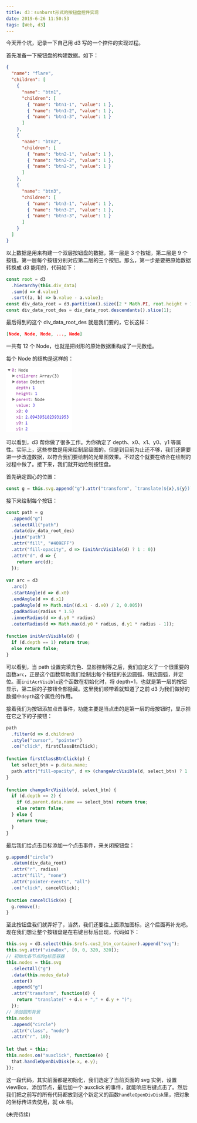 ```yaml
---
title: d3：sunburst形式的按钮盘控件实现
date: 2019-6-26 11:50:53
tags: [Web, d3]
---
```


今天开个坑，记录一下自己用 d3 写的一个控件的实现过程。

首先准备一下按钮盘的构建数据。如下：

```json
{
  "name": "flare",
  "children": [
    {
      "name": "btn1",
      "children": [
        { "name": "btn1-1", "value": 1 },
        { "name": "btn1-2", "value": 1 },
        { "name": "btn1-3", "value": 1 }
      ]
    },
    {
      "name": "btn2",
      "children": [
        { "name": "btn2-1", "value": 1 },
        { "name": "btn2-2", "value": 1 },
        { "name": "btn2-3", "value": 1 }
      ]
    },
    {
      "name": "btn3",
      "children": [
        { "name": "btn3-1", "value": 1 },
        { "name": "btn3-2", "value": 1 },
        { "name": "btn3-3", "value": 1 }
      ]
    }
  ]
}
```

以上数据是用来构建一个双层按钮盘的数据，第一层是 3 个按钮，第二层是 9 个按钮。第一层每个按钮分别对应第二层的三个按钮。那么，第一步是要把原始数据转换成 d3 能用的，代码如下：

```js
const root = d3
  .hierarchy(this.div_data)
  .sum(d => d.value)
  .sort((a, b) => b.value - a.value);
const div_data_root = d3.partition().size([2 * Math.PI, root.height + 1])(root);
const div_data_root_des = div_data_root.descendants().slice(1);
```

最后得到的这个 div_data_root_des 就是我们要的，它长这样：

```json
[Node, Node, Node, ..., Node]
```

一共有 12 个 Node，也就是把树形的原始数据重构成了一元数组。

每个 Node 的结构是这样的：

![d3-sunburst-one](../illustrations/d3-sunburst-one.png)

可以看到，d3 帮你做了很多工作。为你确定了 depth、x0、x1、y0、y1 等属性。实际上，这些参数是用来绘制层级图的。但是到目前为止还不够，我们还需要进一步改造数据，以符合我们要绘制的光晕图效果。不过这个就要在结合在绘制的过程中做了。接下来，我们就开始绘制按钮盘。

首先确定圆心的位置：

```js
const g = this.svg.append("g").attr("transform", `translate(${x},${y})`);
```

接下来绘制每个按钮：

```js
const path = g
  .append("g")
  .selectAll("path")
  .data(div_data_root_des)
  .join("path")
  .attr("fill", "#409EFF")
  .attr("fill-opacity", d => (initArcVisible(d) ? 1 : 0))
  .attr("d", d => {
    return arc(d);
  });

var arc = d3
  .arc()
  .startAngle(d => d.x0)
  .endAngle(d => d.x1)
  .padAngle(d => Math.min((d.x1 - d.x0) / 2, 0.005))
  .padRadius(radius * 1.5)
  .innerRadius(d => d.y0 * radius)
  .outerRadius(d => Math.max(d.y0 * radius, d.y1 * radius - 1));

function initArcVisible(d) {
  if (d.depth == 1) return true;
  else return false;
}
```

可以看到，当 path 设置完填充色、显影控制等之后，我们自定义了一个很重要的函数`arc`，正是这个函数帮助我们绘制出每个按钮的长边圆弧、短边圆弧，并定位。而`initAcrVisible`这个函数在初始化时，将 depth=1，也就是第一层的按钮显示，第二层的子按钮全部隐藏。这里我们顺带着就知道了之前 d3 为我们做好的数据中`depth`这个属性的作用。

接着我们为按钮添加点击事件，功能主要是当点击的是第一层的母按钮时，显示挂在它之下的子按钮：

```js
path
  .filter(d => d.children)
  .style("cursor", "pointer")
  .on("click", firstClassBtnClick);

function firstClassBtnClick(p) {
  let select_btn = p.data.name;
  path.attr("fill-opacity", d => (changeArcVisible(d, select_btn) ? 1 : 0));
}

function changeArcVisible(d, select_btn) {
  if (d.depth == 2) {
    if (d.parent.data.name == select_btn) return true;
    else return false;
  } else {
    return true;
  }
}
```

最后我们给点击目标添加一个点击事件，来关闭按钮盘：

```js
g.append("circle")
  .datum(div_data_root)
  .attr("r", radius)
  .attr("fill", "none")
  .attr("pointer-events", "all")
  .on("click", cancelClick);

function cancelClick(e) {
  g.remove();
}
```

至此按钮盘我们就弄好了，当然，我们还要往上面添加图标，这个后面再补充吧。现在我们想让整个按钮盘是在右键目标后出现，代码如下：

```js
this.svg = d3.select(this.$refs.cus2_btn_container).append("svg");
this.svg.attr("viewBox", [0, 0, 320, 320]);
// 初始化各节点的g标签容器
this.nodes = this.svg
  .selectAll("g")
  .data(this.nodes_data)
  .enter()
  .append("g")
  .attr("transform", function(d) {
    return "translate(" + d.x + "," + d.y + ")";
  });
// 添加圆形背景
this.nodes
  .append("circle")
  .attr("class", "node")
  .attr("r", 10);

let that = this;
this.nodes.on("auxclick", function(e) {
  that.handleOpenDivDisk(e.x, e.y);
});
```

这一段代码，其实前面都是初始化，我们选定了当前页面的 svg 实例，设置 viewBox，添加节点，最后加一个 auxclick 的事件，就能响应右键点击了。然后我们把之前写的所有代码都放到这个新定义的函数`handleOpenDivDisk`里，把对象的坐标传进去使用，就 ok 啦。

(未完待续)
